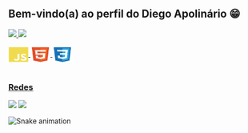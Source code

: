 ## Bem-vindo(a) ao perfil do Diego Apolinário 😁

  <div>
    <a href="https://github.com/dieegoapolinario">
    <img height="180em" src="https://github-readme-stats.vercel.app/api?username=dieegoapolinario&show_icons=true&theme=tokyonight&include_all_commits=true&count_private=true"/>
    <img height="180em" src="https://github-readme-stats.vercel.app/api/top-langs/?username=dieegoapolinario&layout=compact&langs_count=6&theme=tokyonight"/>
  </div>
  <div style="display: inline_block"><br>
    <img align="center" alt="Js" height="30" width="40" src="https://raw.githubusercontent.com/devicons/devicon/master/icons/javascript/javascript-plain.svg">
    <img align="center" alt="HTML" height="30" width="40" src="https://raw.githubusercontent.com/devicons/devicon/master/icons/html5/html5-original.svg">
    <img align="center" alt="CSS" height="30" width="40" src="https://raw.githubusercontent.com/devicons/devicon/master/icons/css3/css3-original.svg">
  </div>
  <br>
  
  ### Redes
 
  <div> 
    <a href = "mailto:dieego.apolinario@gmail.com"><img src="https://img.shields.io/badge/-Gmail-%23333?style=for-the-badge&logo=gmail&logoColor=white" target="_blank"></a>
    <a href="https://www.linkedin.com/in/diego-apolinario" target="_blank"><img src="https://img.shields.io/badge/-LinkedIn-%230077B5?style=for-the-badge&logo=linkedin&logoColor=white" target="_blank"></a> 

  ![Snake animation](https://github.com/dieegoapolinario/dieegoapolinario/blob/output/github-contribution-grid-snake.svg)
  </div>
